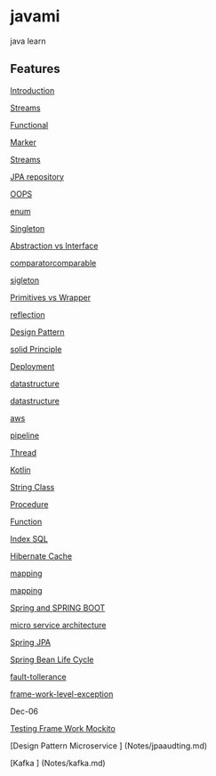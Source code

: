 # javami
java learn


## Features

[Introduction](Notes/intro.md)

[Streams](Notes/Streams/streams.md)

[Functional](Notes/Streams/FunctionalInterface.md)

[Marker](Notes/Streams/MarkInterface.md)

[Streams](Notes/Streams/streams.md)

[JPA repository](Notes/ORM/Diiference-HIBERNATE-JPA-JPARepository.md)

[OOPS](Notes/OOPS/Concept.md)

[enum](Notes/OOPS/enum.md)

[Singleton](Notes/OOPS/singleton.md)

[Abstraction vs Interface](Notes/OOPS/abstractionandinterface_note.md)

[comparatorcomparable](Notes/OOPS/comparatorcomparabledemo.md)

[sigleton](Notes/OOPS/singleton.md)

[Primitives vs Wrapper](Notes/OOPS/primitives-wrapper.md)

[reflection](Notes/OOPS/reflection.md)

[Design Pattern](Notes/DesignPattern/deployment.md)

[solid Principle](Notes/DesignPattern/SOLID.md)

[Deployment](Notes/DesignPattern/DesignPattern.md)


[datastructure](Notes/datastructure/datastructure.md)

[datastructure](Notes/datastructure/datastructure-1.md)

[aws](Notes/aws/EC2.md)

[pipeline](Notes/aws/auto-deploy.md)

[Thread](Notes/thread/thread.md)

[Kotlin](Notes/kotlin/kotlin.md)

[String Class ](Notes/string/string-builder-buffer.md)




[Procedure  ](Notes/ORM/procedure.md)

[Function  ](Notes/ORM/function.md)

[Index SQL  ](Notes/ORM/index.md)

[Hibernate Cache  ](Notes/ORM/hibernate-cache.md)

[mapping  ](Notes/ORM/mapping.md)

[mapping  ](Notes/ORM/hib-working.md)


[Spring and SPRING BOOT ](Notes/spring/spring.md)

[micro service architecture ](Notes/spring/micro-service.md)


[Spring JPA  ](Notes/ORM/Diiference-HIBERNATE-JPA-JPARepository.md)


[Spring Bean Life Cycle ](Notes/spring/bean-life-cycle.md)

[fault-tollerance](Notes/spring/fault-tollerance.md)


[frame-work-level-exception  ](Notes/spring/frame-work-level-exception.md)



Dec-06

[Testing Frame Work Mockito ](Notes/Mockito/test.md)

[Design Pattern Microservice  ] (Notes/jpaaudting.md)


[Kafka  ] (Notes/kafka.md)

